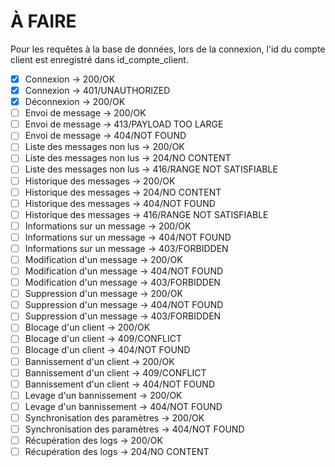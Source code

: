 # À FAIRE

Pour les requêtes à la base de données, lors de la connexion, l'id du compte client est enregistré dans id_compte_client.

- [x] Connexion -> 200/OK
- [x] Connexion -> 401/UNAUTHORIZED
- [x] Déconnexion -> 200/OK
- [ ] Envoi de message -> 200/OK
- [ ] Envoi de message -> 413/PAYLOAD TOO LARGE
- [ ] Envoi de message -> 404/NOT FOUND
- [ ] Liste des messages non lus -> 200/OK
- [ ] Liste des messages non lus -> 204/NO CONTENT
- [ ] Liste des messages non lus -> 416/RANGE NOT SATISFIABLE
- [ ] Historique des messages -> 200/OK
- [ ] Historique des messages -> 204/NO CONTENT
- [ ] Historique des messages -> 404/NOT FOUND
- [ ] Historique des messages -> 416/RANGE NOT SATISFIABLE
- [ ] Informations sur un message -> 200/OK
- [ ] Informations sur un message -> 404/NOT FOUND
- [ ] Informations sur un message -> 403/FORBIDDEN
- [ ] Modification d'un message -> 200/OK
- [ ] Modification d'un message -> 404/NOT FOUND
- [ ] Modification d'un message -> 403/FORBIDDEN
- [ ] Suppression d'un message -> 200/OK
- [ ] Suppression d'un message -> 404/NOT FOUND
- [ ] Suppression d'un message -> 403/FORBIDDEN
- [ ] Blocage d'un client -> 200/OK
- [ ] Blocage d'un client -> 409/CONFLICT
- [ ] Blocage d'un client -> 404/NOT FOUND
- [ ] Bannissement d'un client -> 200/OK
- [ ] Bannissement d'un client -> 409/CONFLICT
- [ ] Bannissement d'un client -> 404/NOT FOUND
- [ ] Levage d'un bannissement -> 200/OK
- [ ] Levage d'un bannissement -> 404/NOT FOUND
- [ ] Synchronisation des paramètres -> 200/OK
- [ ] Synchronisation des paramètres -> 404/NOT FOUND
- [ ] Récupération des logs -> 200/OK
- [ ] Récupération des logs -> 204/NO CONTENT